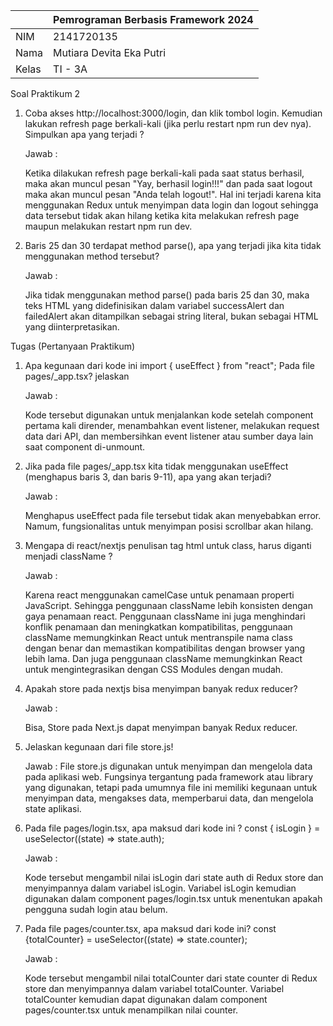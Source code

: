 |  | Pemrograman Berbasis Framework 2024 |
|--|--|
| NIM |  2141720135 |
| Nama |  Mutiara Devita Eka Putri |
| Kelas | TI - 3A |

Soal Praktikum 2
1. Coba akses http://localhost:3000/login, dan klik tombol login. Kemudian lakukan refresh page berkali-kali (jika perlu restart npm run dev nya). Simpulkan apa yang terjadi ?

    Jawab :
    
    Ketika dilakukan refresh page berkali-kali pada saat status berhasil, maka akan muncul pesan "Yay, berhasil login!!!" dan pada saat logout maka akan muncul pesan "Anda telah logout!". Hal ini terjadi karena kita menggunakan Redux untuk menyimpan data login dan logout sehingga data tersebut tidak akan hilang ketika kita melakukan refresh page maupun melakukan restart npm run dev.

2. Baris 25 dan 30 terdapat method parse(), apa yang terjadi jika kita tidak menggunakan method tersebut?

    Jawab :


    Jika tidak menggunakan method parse() pada baris 25 dan 30, maka teks HTML yang didefinisikan dalam variabel successAlert dan failedAlert akan ditampilkan sebagai string literal, bukan sebagai HTML yang diinterpretasikan.

Tugas (Pertanyaan Praktikum)
1. Apa kegunaan dari kode ini import { useEffect } from "react"; Pada file pages/_app.tsx? jelaskan

    Jawab :

    Kode tersebut digunakan untuk menjalankan kode setelah component pertama kali dirender, menambahkan event listener, melakukan request data dari API, dan membersihkan event listener atau sumber daya lain saat component di-unmount.

2. Jika pada file pages/_app.tsx kita tidak menggunakan useEffect (menghapus baris 3, dan baris 9-11), apa yang akan terjadi?

    Jawab : 

    Menghapus useEffect pada file tersebut tidak akan menyebabkan error. Namum, fungsionalitas untuk menyimpan posisi scrollbar akan hilang.

3. Mengapa di react/nextjs penulisan tag html untuk class, harus diganti menjadi className ?

    Jawab : 

    Karena react menggunakan camelCase untuk penamaan properti JavaScript. Sehingga penggunaan className lebih konsisten dengan gaya penamaan react. Penggunaan className ini juga menghindari konflik penamaan dan meningkatkan kompatibilitas, penggunaan className memungkinkan React untuk mentranspile nama class dengan benar dan memastikan kompatibilitas dengan browser yang lebih lama. Dan juga penggunaan className memungkinkan React untuk mengintegrasikan dengan CSS Modules dengan mudah.


4. Apakah store pada nextjs bisa menyimpan banyak redux reducer?

    Jawab : 

    Bisa, Store pada Next.js dapat menyimpan banyak Redux reducer.

5. Jelaskan kegunaan dari file store.js!

    Jawab :
    File store.js digunakan untuk menyimpan dan mengelola data pada aplikasi web. Fungsinya tergantung pada framework atau library yang digunakan, tetapi pada umumnya file ini memiliki kegunaan untuk menyimpan data, mengakses data, memperbarui data, dan mengelola state aplikasi.

6. Pada file pages/login.tsx, apa maksud dari kode ini ?
const { isLogin } = useSelector((state) => state.auth);

    Jawab :
    
    Kode tersebut mengambil nilai isLogin dari state auth di Redux store dan menyimpannya dalam variabel isLogin. Variabel isLogin kemudian digunakan dalam component pages/login.tsx untuk menentukan apakah pengguna sudah login atau belum.

7. Pada file pages/counter.tsx, apa maksud dari kode ini?
const {totalCounter} = useSelector((state) => state.counter);

    Jawab :

    Kode tersebut mengambil nilai totalCounter dari state counter di Redux store dan menyimpannya dalam variabel totalCounter. Variabel totalCounter kemudian dapat digunakan dalam component pages/counter.tsx untuk menampilkan nilai counter.